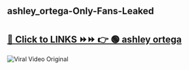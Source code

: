 
 ## ashley_ortega-Only-Fans-Leaked

# <h2><a href="https://clipsfans.com/ashley_ortega&ref=git">🔗 Click to LINKS ⏩⏩ 👉 🟢 ashley ortega </a></h2>

<a href="https://clipsfans.com/ashley_ortega&ref=git" rel="nofollow" data-target="animated-image.originalLink"><img src="https://i.ibb.co.com/xMMVF88/686577567.gif" alt="Viral Video Original" style="max-width: 100%; display: inline-block;" data-target="animated-image.originalImage"></a>

